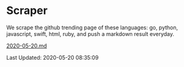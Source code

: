 # Scraper

We scrape the github trending page of these languages: go, python, javascript, swift, html, ruby, and push a markdown result everyday.

[2020-05-20.md](https://github.com/henson/Scraper/blob/master/2020-05-20.md)

Last Updated: 2020-05-20 08:35:09